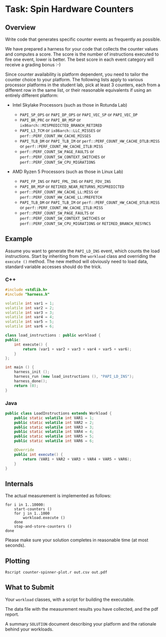 # Task: Spin Hardware Counters

## Overview

Write code that generates specific counter events as frequently as possible.

We have prepared a harness for your code that collects the counter values and computes a score.
The score is the number of instructions executed to fire one event, lower is better.
The best score in each event category will receive a grading bonus :-)

Since counter availability is platform dependent, you need to tailor the counter choice to your platform.
The following lists apply to various processor platforms in the student lab, pick at least 3 counters,
each from a different row in the same list, or their reasonable equivalents
if using an entirely different platform:

- Intel Skylake Processors (such as those in Rotunda Lab)
    - `PAPI_SP_OPS` or `PAPI_DP_OPS` or `PAPI_VEC_SP` or `PAPI_VEC_DP`
    - `PAPI_BR_PRC` or `PAPI_BR_MSP` or `ix86arch::MISPREDICTED_BRANCH_RETIRED`
    - `PAPI_L3_TCM` or `ix86arch::LLC_MISSES` or `perf::PERF_COUNT_HW_CACHE_MISSES`
    - `PAPI_TLB_DM` or `PAPI_TLB_IM` or `perf::PERF_COUNT_HW_CACHE_DTLB:MISS` or `perf::PERF_COUNT_HW_CACHE_ITLB:MISS`
    - `perf::PERF_COUNT_SW_PAGE_FAULTS` or `perf::PERF_COUNT_SW_CONTEXT_SWITCHES` or `perf::PERF_COUNT_SW_CPU_MIGRATIONS`

- AMD Ryzen 5 Processors (such as those in Linux Lab)
    - `PAPI_FP_INS` or `PAPI_FML_INS` or `PAPI_FDV_INS`
    - `PAPI_BR_MSP` or `RETIRED_NEAR_RETURNS_MISPREDICTED`
    - `perf::PERF_COUNT_HW_CACHE_LL:MISS` or `perf::PERF_COUNT_HW_CACHE_LL:PREFETCH`
    - `PAPI_TLB_DM` or `PAPI_TLB_IM` or `perf::PERF_COUNT_HW_CACHE_DTLB:MISS` or `perf::PERF_COUNT_HW_CACHE_ITLB:MISS`
    - `perf::PERF_COUNT_SW_PAGE_FAULTS` or `perf::PERF_COUNT_SW_CONTEXT_SWITCHES` or `perf::PERF_COUNT_SW_CPU_MIGRATIONS` or `RETIRED_BRANCH_RESYNCS`

## Example

Assume you want to generate the `PAPI_LD_INS` event, which counts the load instructions.
Start by inheriting from the `workload` class and overriding the `execute ()` method.
The new method will obviously need to load data, standard variable accesses should
do the trick.

### C++

```cpp
#include <stdlib.h>
#include "harness.h"

volatile int var1 = 1;
volatile int var2 = 2;
volatile int var3 = 3;
volatile int var4 = 4;
volatile int var5 = 5;
volatile int var6 = 6;

class load_instructions : public workload {
public:
    int execute() {
        return (var1 + var2 + var3 + var4 + var5 + var6);
    }
};

int main () {
    harness_init ();
    harness_run (new load_instructions (), "PAPI_LD_INS");
    harness_done();
    return (0);
}

```

### Java

```java
public class LoadInstructions extends Workload {
    public static volatile int VAR1 = 1;
    public static volatile int VAR2 = 2;
    public static volatile int VAR3 = 3;
    public static volatile int VAR4 = 4;
    public static volatile int VAR5 = 5;
    public static volatile int VAR6 = 6;

    @Override
    public int execute() {
        return (VAR1 + VAR2 + VAR3 + VAR4 + VAR5 + VAR6);
    }
}
```

## Internals

The actual measurement is implemented as follows:

```pseudo
for i in 1..10000:
    start-counters ()
    for j in 1..1000
        workload.execute ()
    done
    stop-and-store-counters ()
done
```

Please make sure your solution completes in reasonable time (at most seconds).

## Plotting

```shell
Rscript counter-spinner-plot.r out.csv out.pdf
```


## What to Submit

Your `workload` classes, with a script for building the executable.

The data file with the measurement results you have collected, and the pdf report.

A summary `SOLUTION` document describing your platform and the rationale behind your workloads.
